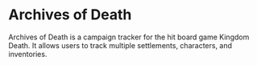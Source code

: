 # Archives of Death
Archives of Death is a campaign tracker for the hit board game Kingdom Death. It allows users to track multiple settlements, characters, and inventories.
<!-- 
Summary
Installation
Features
Screenshots ??
Links ??
Component Tree ??
-->
